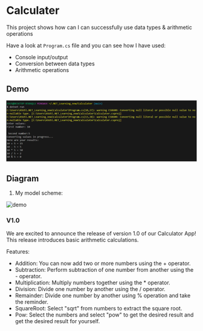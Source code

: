 # Calculater

This project shows how can I can successfully use data types &amp; arithmetic operations

Have a look at `Program.cs` file and you can see how I have used:

* Console input/output
* Conversion between data types
* Arithmetic operations

## Demo

![demo](./Assets/demo.png)

## Diagram

1. My model scheme:

![demo](./Assets/diagram.png)

### V1.0

We are excited to announce the release of version 1.0 of our Calculator App! This release introduces basic arithmetic calculations.

Features:

* Addition: You can now add two or more numbers using the + operator.
* Subtraction: Perform subtraction of one number from another using the - operator.
* Multiplication: Multiply numbers together using the * operator.
* Division: Divide one number by another using the / operator.
* Remainder: Divide one number by another using % operation and take the reminder.
* SquareRoot: Select "sqrt" from numbers to extract the square root.
* Pow: Select the numbers and select "pow" to get the desired result and get the desired result for yourself.

